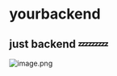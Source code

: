 # yourbackend
## just backend 💤💤💤
![image.png](https://p3-juejin.byteimg.com/tos-cn-i-k3u1fbpfcp/38d12b270e574446a76dacd9d30d930a~tplv-k3u1fbpfcp-watermark.image?)
